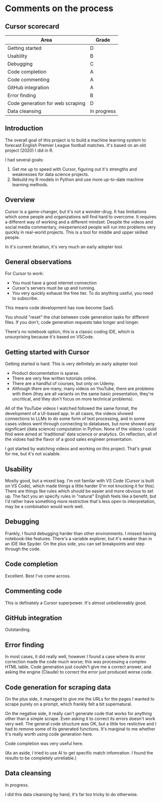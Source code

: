 # Comments on the process

## Cursor scorecard

| Area    | Grade |
| -------- | ------- |
| Getting started  | D    |
| Usability | B |
| Debugging | C |
| Code completion | A |
| Code commenting | A     |
| GitHub integration  | A    |
| Error finding | B |
| Code generation for web scraping | D |
| Data cleansing| In progress |

## Introduction

The overall goal of this project is to build a machine learning system to forecast English Premier League football matches. It's based on an old project (2020) I did in R.

I had several goals:
1. Get me up to speed with Cursor, figuring out it's strengths and weaknesses for data science projects.
2. Rebuild my R models in Python and use more up-to-date machine learning methods.

## Overview

Cursor is a game-changer, but it's not a wonder-drug. It has limitations which some people and organizations will find hard to overcome. It requires a different way of working and a different mindset. Despite the videos and social media commentary, inexperienced people will run into problems very quickly in real-world projects. This is a tool for middle and upper skilled people.

In it's current iteration, it's very much an early adopter tool. 

## General observations

For Cursor to work:
* You must have a good internet connection
* Cursor's servers must be up and running.
* You very quickly exhaust the free tier. To do anything useful, you need to subscribe.

This means code development has now become SaaS.

You should "reset" the chat between code generation tasks for different files. If you don't, code generation requests take longer and longer.

There's no notebook option, this is a classic coding IDE, which is unsurprising because it's based on VSCode.

## Getting started with Cursor

Getting started is hard. This is very definitely an early adopter tool:
* Product documentation is sparse.
* There are very few written tutorials online.
* There are a handful of courses, but only on Udemy.
* Although there are many, many videos on YouTube, there are problems with them (they are all variants on the same basic presentation, they're uncritical, and they don't focus on more technical problems).

All of the YouTube videos I watched followed the same format, the development of a UI-based app. In all cases, the videos showed connections to LLMs to do some form of text processing, and in some cases videos went through connecting to databases, but none showed any significant (data science) computation in Python. None of the videos I could find were aimed at 'traditional' data science or analytics. On reflection, all of the vidoes had the flavor of a good sales engineer presentation.

I got started by watching videos and working on this project. That's great for me, but it's not scalable.

## Usability

Mostly good, but a mixed bag. I'm not familar with VS Code (Cursor is built on VS Code), which made things a little harder (I'm not knocking it for this). There are things like rules which should be easier and more obvious to set up. The fact you an specify rules in "natural" English feels like a benefit, but I'd rather have something more restrictive that's less open to interpretation, may be a combination would work well.

## Debugging

Frankly, I found debugging harder than other environments. I missed having notebook-like features. There's a variable explorer, but it's weaker than in an IDE like Spyder. On the plus side, you can set breakpoints and step through the code.

## Code completion

Excellent. Best I've come across.

## Commenting code

This is definately a Cursor superpower. It's almost unbelieveably good.

## GitHub integration

Outstanding.

## Error finding

In most cases, it did really well, however I found a case where its error correction made the code much worse; this was processing a complex HTML table. Code generation just couldn't give me a correct answer, and asking the engine (Claude) to correct the error just produced worse code.

## Code generation for scraping data

On the plus side, it managed to give me the URLs for the pages I wanted to scrape purely on a prompt, which frankly felt a bit supernatural. 

On the negative side, it really can't generate code that works for anything other than a simple scrape. Even asking it to correct its errors doesn't work very well. The general code structure was OK, but a little too restictive and I had to remove some of its generated functions. It's marginal to me whether it's really worth using code generation here.

Code completion was very useful here.

(As an aside, I tried to use AI to get specific match infomration. I found the results to be completely unreliable.)

## Data cleansing

In progress.

I did this data cleansing by hand, it's far too tricky to do otherwise.

